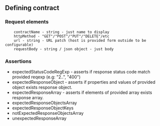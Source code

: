 ## Defining contract

### Request elements

        contractName - string - just name to display
        httpMethod - "GET"/"POST"/"PUT"/"DELETE"/etc
        url - string - URL patch (host is provided form outside to be configurable)
        requestBody - string / json object - just body 

### Assertions

- expectedStatusCodeRegExp - asserts if response status code match provided reqexp (e.g: "2..", "400")
- expectedResponseObject - asserts if properties and values of provided object exists response object.
- expectedResponseArray - asserts if elements of provided array exists response array.
- expectedResponseObjectsArray 
- expectedResponseObjectKeys 
- notExpectedResponseObjectsArray 
- unexpectedResponseArray 